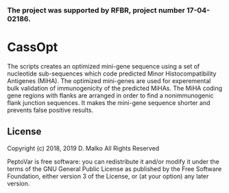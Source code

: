 ### The project was supported by RFBR, project number 17-04-02186.

# CassOpt
The scripts creates an optimized mini-gene sequence using a set of nucleotide sub-sequences which code predicted Minor Histocompatibility Antigenes (MiHA). The optimized mini-genes are used for experemental bulk validation of immunogenicity of the predicted MiHAs. The MiHA coding gene regions with flanks are arranged in order to find a nonimmunogenic flank junction sequences. It makes the mini-gene sequence shorter and prevents false positive results.

## License
Copyright (c) 2018, 2019 D. Malko
All Rights Reserved

PeptoVar is free software: you can redistribute it and/or modify
it under the terms of the GNU General Public License as published by
the Free Software Foundation, either version 3 of the License, or
(at your option) any later version.
